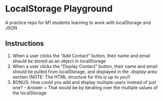 # LocalStorage Playground

A practice repo for M1 students learning to work with localStorage and JSON

## Instructions

1. When a user clicks the “Add Contact” button, their name and email should be stored as an object in localStorage
2. When a user clicks the “Display Contact” button, their name and email should be pulled from localStorage, and displayed in the .display-area section (NOTE: The HTML structure for this is up to you!)
3. BONUS: How could you add and display multiple users instead of just one? - Answer = That would be by iterating over the multiple values of the localStorage
